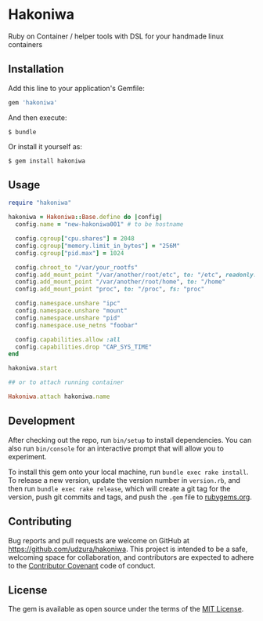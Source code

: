 # Hakoniwa

Ruby on Container / helper tools with DSL for your handmade linux containers

## Installation

Add this line to your application's Gemfile:

```ruby
gem 'hakoniwa'
```

And then execute:

    $ bundle

Or install it yourself as:

    $ gem install hakoniwa

## Usage

```ruby
require "hakoniwa"

hakoniwa = Hakoniwa::Base.define do |config|
  config.name = "new-hakoniwa001" # to be hostname

  config.cgroup["cpu.shares"] = 2048
  config.cgroup["memory.limit_in_bytes"] = "256M"
  config.cgroup["pid.max"] = 1024

  config.chroot_to "/var/your_rootfs"
  config.add_mount_point "/var/another/root/etc", to: "/etc", readonly: true
  config.add_mount_point "/var/another/root/home", to: "/home"
  config.add_mount_point "proc", to: "/proc", fs: "proc"

  config.namespace.unshare "ipc"
  config.namespace.unshare "mount"
  config.namespace.unshare "pid"
  config.namespace.use_netns "foobar"

  config.capabilities.allow :all
  config.capabilities.drop "CAP_SYS_TIME"
end

hakoniwa.start

## or to attach running container

Hakoniwa.attach hakoniwa.name
```

## Development

After checking out the repo, run `bin/setup` to install dependencies. You can also run `bin/console` for an interactive prompt that will allow you to experiment.

To install this gem onto your local machine, run `bundle exec rake install`. To release a new version, update the version number in `version.rb`, and then run `bundle exec rake release`, which will create a git tag for the version, push git commits and tags, and push the `.gem` file to [rubygems.org](https://rubygems.org).

## Contributing

Bug reports and pull requests are welcome on GitHub at https://github.com/udzura/hakoniwa. This project is intended to be a safe, welcoming space for collaboration, and contributors are expected to adhere to the [Contributor Covenant](http://contributor-covenant.org) code of conduct.


## License

The gem is available as open source under the terms of the [MIT License](http://opensource.org/licenses/MIT).


